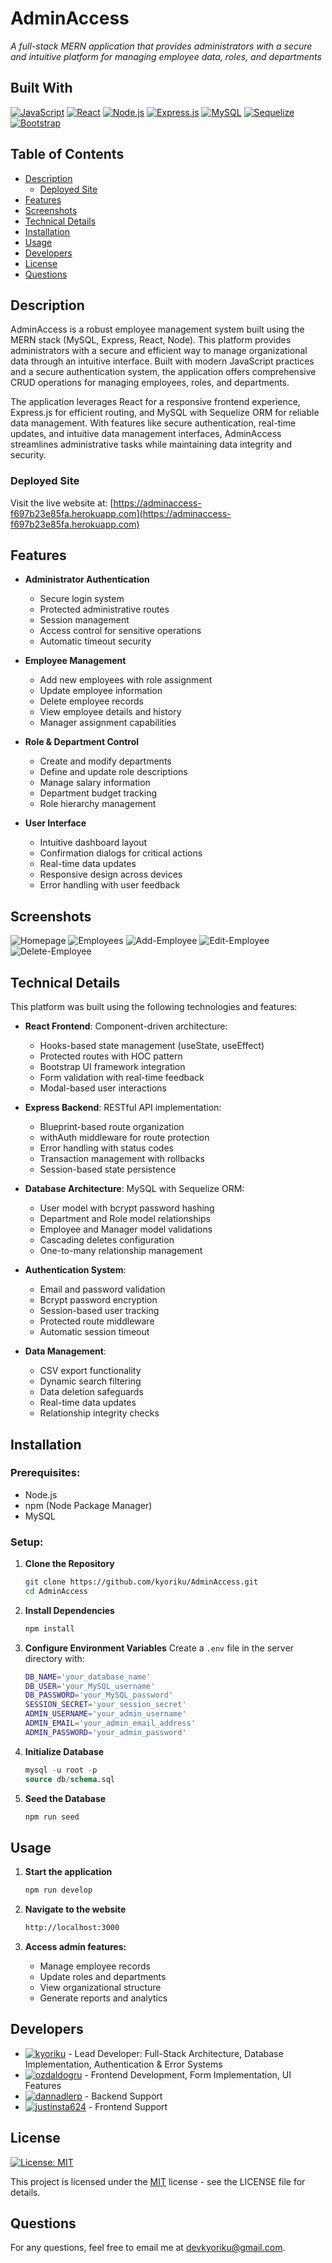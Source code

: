 # AdminAccess
*A full-stack MERN application that provides administrators with a secure and intuitive platform for managing employee data, roles, and departments*

## Built With
[![JavaScript](https://img.shields.io/badge/JavaScript-F7DF1E.svg?style=for-the-badge&logo=JavaScript&logoColor=black)](https://developer.mozilla.org/en-US/docs/Web/JavaScript)
[![React](https://img.shields.io/badge/React-61DAFB.svg?style=for-the-badge&logo=React&logoColor=black)](https://react.dev/)
[![Node.js](https://img.shields.io/badge/Node.js-393?style=for-the-badge&logo=nodedotjs&logoColor=fff)](https://nodejs.org/en)
[![Express.js](https://img.shields.io/badge/express.js-%23404d59.svg?style=for-the-badge&logo=express&logoColor=%2361DAFB)](https://expressjs.com/)
[![MySQL](https://img.shields.io/badge/MySQL-005C84?style=for-the-badge&logo=mysql&logoColor=white)](https://www.mysql.com/)
[![Sequelize](https://img.shields.io/badge/Sequelize-52B0E7?style=for-the-badge&logo=Sequelize&logoColor=white)](https://www.npmjs.com/package/sequelize)
[![Bootstrap](https://img.shields.io/badge/bootstrap-%238511FA.svg?style=for-the-badge&logo=bootstrap&logoColor=white)](https://getbootstrap.com/)

## Table of Contents
- [Description](#description)
  - [Deployed Site](#deployed-site)
- [Features](#features)
- [Screenshots](#screenshots)
- [Technical Details](#technical-details)
- [Installation](#installation)
- [Usage](#usage)
- [Developers](#developers)
- [License](#license)
- [Questions](#questions)

## Description
AdminAccess is a robust employee management system built using the MERN stack (MySQL, Express, React, Node). This platform provides administrators with a secure and efficient way to manage organizational data through an intuitive interface. Built with modern JavaScript practices and a secure authentication system, the application offers comprehensive CRUD operations for managing employees, roles, and departments.

The application leverages React for a responsive frontend experience, Express.js for efficient routing, and MySQL with Sequelize ORM for reliable data management. With features like secure authentication, real-time updates, and intuitive data management interfaces, AdminAccess streamlines administrative tasks while maintaining data integrity and security.

### Deployed Site
Visit the live website at: [https://adminaccess-f697b23e85fa.herokuapp.com](https://adminaccess-f697b23e85fa.herokuapp.com)

## Features
* **Administrator Authentication**
  * Secure login system
  * Protected administrative routes
  * Session management
  * Access control for sensitive operations
  * Automatic timeout security

* **Employee Management**
  * Add new employees with role assignment
  * Update employee information
  * Delete employee records
  * View employee details and history
  * Manager assignment capabilities

* **Role & Department Control**
  * Create and modify departments
  * Define and update role descriptions
  * Manage salary information
  * Department budget tracking
  * Role hierarchy management

* **User Interface**
  * Intuitive dashboard layout
  * Confirmation dialogs for critical actions
  * Real-time data updates
  * Responsive design across devices
  * Error handling with user feedback

## Screenshots
![Homepage](client/public/screenshots/adminaccess-homepage.jpg)
![Employees](client/public/screenshots/adminaccess-empoyees.jpg)
![Add-Employee](client/public/screenshots/adminaccess-add-employee.jpg)
![Edit-Employee](client/public/screenshots/adminaccess-edit-employee.jpg)
![Delete-Employee](client/public/screenshots/adminaccess-delete-employee.jpg)

## Technical Details
This platform was built using the following technologies and features:

* **React Frontend**: Component-driven architecture:
   * Hooks-based state management (useState, useEffect)
   * Protected routes with HOC pattern
   * Bootstrap UI framework integration
   * Form validation with real-time feedback
   * Modal-based user interactions

* **Express Backend**: RESTful API implementation:
   * Blueprint-based route organization
   * withAuth middleware for route protection
   * Error handling with status codes
   * Transaction management with rollbacks
   * Session-based state persistence

* **Database Architecture**: MySQL with Sequelize ORM:
   * User model with bcrypt password hashing
   * Department and Role model relationships
   * Employee and Manager model validations
   * Cascading deletes configuration
   * One-to-many relationship management

* **Authentication System**: 
   * Email and password validation
   * Bcrypt password encryption
   * Session-based user tracking
   * Protected route middleware
   * Automatic session timeout

* **Data Management**: 
   * CSV export functionality
   * Dynamic search filtering
   * Data deletion safeguards
   * Real-time data updates
   * Relationship integrity checks

## Installation
### Prerequisites:
* Node.js
* npm (Node Package Manager)
* MySQL

### Setup:
1. **Clone the Repository**
   ```bash
   git clone https://github.com/kyoriku/AdminAccess.git 
   cd AdminAccess
   ```

2. **Install Dependencies**
   ```bash
   npm install
   ```

3. **Configure Environment Variables**
   Create a `.env` file in the server directory with:
   ```bash
   DB_NAME='your_database_name'
   DB_USER='your_MySQL_username'
   DB_PASSWORD='your_MySQL_password'
   SESSION_SECRET='your_session_secret'
   ADMIN_USERNAME='your_admin_username'
   ADMIN_EMAIL='your_admin_email_address'
   ADMIN_PASSWORD='your_admin_password'
   ```

4. **Initialize Database**
   ```sql
   mysql -u root -p
   source db/schema.sql
   ```

5. **Seed the Database**
   ```bash
   npm run seed
   ```

## Usage
1. **Start the application**
   ```bash
   npm run develop
   ```

2. **Navigate to the website**
   ```bash
   http://localhost:3000
   ```

3. **Access admin features:**
   * Manage employee records
   * Update roles and departments
   * View organizational structure
   * Generate reports and analytics

## Developers
* [![kyoriku](https://img.shields.io/badge/kyoriku-100000?style=for-the-badge&logo=github&logoColor=white)](https://github.com/kyoriku) - Lead Developer: Full-Stack Architecture, Database Implementation, Authentication & Error Systems
* [![ozdaldogru](https://img.shields.io/badge/ozdaldogru-100000?style=for-the-badge&logo=github&logoColor=white)](https://github.com/ozdaldogru) - Frontend Development, Form Implementation, UI Features
* [![dannadlerp](https://img.shields.io/badge/dannadlerp-100000?style=for-the-badge&logo=github&logoColor=white)](https://github.com/dannadlerp) - Backend Support
* [![justinsta624](https://img.shields.io/badge/justinsta624-100000?style=for-the-badge&logo=github&logoColor=white)](https://github.com/justinsta624) - Frontend Support

## License
[![License: MIT](https://img.shields.io/badge/License-MIT-blue.svg?style=for-the-badge&logo=mit)](https://opensource.org/licenses/MIT)

This project is licensed under the [MIT](https://opensource.org/licenses/MIT) license - see the LICENSE file for details.

## Questions
For any questions, feel free to email me at devkyoriku@gmail.com.